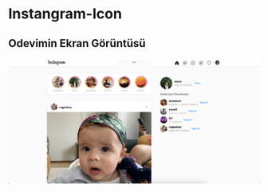 # Instangram-Icon
## Odevimin Ekran Görüntüsü
![Ekran Resmi](https://github.com/Cey14/Instangram-Icon/blob/main/Instagram%20Icon/img/readme.png)
